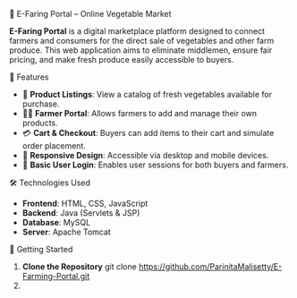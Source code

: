 🥕 E-Faring Portal – Online Vegetable Market

**E-Faring Portal** is a digital marketplace platform designed to connect farmers and consumers for the direct sale of vegetables and other farm produce. 
This web application aims to eliminate middlemen, ensure fair pricing, and make fresh produce easily accessible to buyers.

📌 Features

- 🛒 **Product Listings**: View a catalog of fresh vegetables available for purchase.
- 🧑‍🌾 **Farmer Portal**: Allows farmers to add and manage their own products.
- 💳 **Cart & Checkout**: Buyers can add items to their cart and simulate order placement.
- 📱 **Responsive Design**: Accessible via desktop and mobile devices.
- 🔐 **Basic User Login**: Enables user sessions for both buyers and farmers.

🛠️ Technologies Used

- **Frontend**: HTML, CSS, JavaScript
- **Backend**: Java (Servlets & JSP)
- **Database**: MySQL
- **Server**: Apache Tomcat

  
🚀 Getting Started

1. **Clone the Repository**
   git clone https://github.com/ParinitaMalisetty/E-Farming-Portal.git
2.
